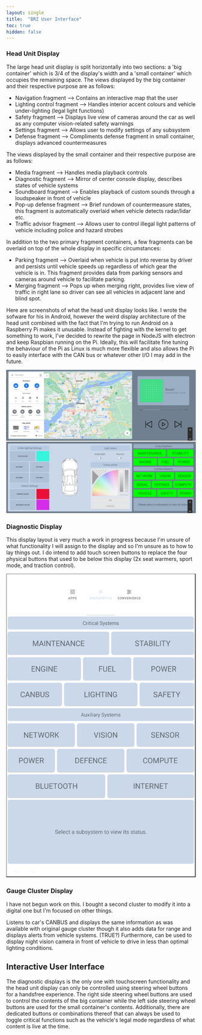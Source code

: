 ```yaml
---
layout: single
title:  "BRZ User Interface"
toc: true
hidden: false
---
```


### Head Unit Display

The large head unit display is split horizontally into two sections: a 'big container' which is 3/4 of the display's width and a 'small container' which occupies the remaining space. The views displayed by the big container and their respective purpose are as follows:
- Navigation fragment --> Contains an interactive map that the user
- Lighting control fragment --> Handles interior accent colours and vehicle under-lighting (legal light functions)
- Safety fragment --> Displays live view of cameras around the car as well as any computer vision-related safety warnings
- Settings fragment --> Allows user to modify settings of any subsystem 
- Defense fragment --> Compliments defense fragment in small container, displays advanced countermeasures

The views displayed by the small container and their respective purpose are as follows:
- Media fragment --> Handles media playback controls
- Diagnostic fragment --> Mirror of center console display, describes states of vehicle systems
- Soundboard fragment --> Enables playback of custom sounds through a loudspeaker in front of vehicle
- Pop-up defense fragment --> Brief rundown of countermeasure states, this fragment is automatically overlaid when vehicle detects radar/lidar etc.
- Traffic advisor fragment --> Allows user to control illegal light patterns of vehicle including police and hazard strobes

In addition to the two primary fragment containers, a few fragments can be overlaid on top of the whole display in specific circumstances:
- Parking fragment --> Overlaid when vehicle is put into reverse by driver and persists until vehicle speeds up regardless of which gear the vehicle is in. This fragment provides data from parking sensors and cameras around vehicle to facilitate parking.
- Merging fragment --> Pops up when merging right, provides live view of traffic in right lane so driver can see all vehicles in adjacent lane and blind spot.

Here are screenshots of what the head unit display looks like. I wrote the sofware for his in Android, however the weird display architecture of the head unit combined with the fact that I'm trying to run Android on a Raspberry Pi makes it unusable. Instead of fighting with the kernel to get something to work, I've decided to rewrite the page in NodeJS with electron and keep Raspbian running on the Pi. Ideally, this will facilitate fine tuning the behaviour of the Pi as Linux is much more flexible and also allows the Pi to easily interface with the CAN bus or whatever other I/O I may add in the future.

![Media Display Sample Layout](/assets/img/brz/media_display_sample_layout.png)
![Media Display Sample Layout](/assets/img/brz/media_display_sample_layout_2.png)

### Diagnostic Display

This display layout is very much a work in progress because I'm unsure of what functionality I will assign to the display and so I'm unsure as to how to lay things out. I do intend to add touch screen buttons to replace the four physical buttons that used to be below this display (2x seat warmers, sport mode, and traction control).

![Center Console Display Sample Layout](/assets/img/brz/center_console_layout_sample.png)

### Gauge Cluster Display

I have not begun work on this. I bought a second cluster to modify it into a digital one but I'm focused on other things.

Listens to car's CANBUS and displays the same information as was available with original gauge cluster though it also adds data for range and displays alerts from vehicle systems. (TRUE?) Furthermore, can be used to display night vision camera in front of vehicle to drive in less than optimal lighting conditions.

## Interactive User Interface

The diagnostic displays is the only one with touchscreen functionality and the head unit display can only be controlled using steering wheel buttons for a handsfree experience. The right side steering wheel buttons are used to control the contents of the big container while the left side steering wheel buttons are used for the small container's contents. Additionally, there are dedicated buttons or combinations thereof that can always be used to toggle critical functions such as the vehicle's legal mode regardless of what content is live at the time.
